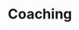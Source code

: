 ---
layout: coaching
show: true
published: false
order: '3'
title: Coaching
image: /images/coaching/coaching-banner.jpg
header: Coaching
header-link: Se hvad vi tilbyder ⟶
header-link-url: '#content-section'
breadcrumb: true
permalink: /coaching/
description: Samtaler er en effektiv måde at finde nye veje at gå. Et coachingforløb hos CCC skærper dit fokus på personlig udvikling, forebyggelse af stress, styrkelse af balancen mellem arbejdsliv og privatliv og gør dig i stand til at håndtere de udfordringer, der er og måtte komme.<br><br>Hos CCC er du altid er sikker på at møde en faglig og teoretisk dybt og bredt funderet coach med mange års erfaring med professionelle samtaler og som minimum en Master i Business Coaching. Da relationen er af afgørende betydning for effekten af coaching, gør vi en dyd ud af at finde den helt rigtige coach til dig og din situation.
signup: Coaching samtaler
---
